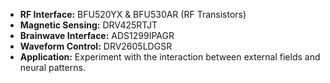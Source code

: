 
- **RF Interface:** BFU520YX & BFU530AR (RF Transistors)
- **Magnetic Sensing:** DRV425RTJT
- **Brainwave Interface:** ADS1299IPAGR
- **Waveform Control:** DRV2605LDGSR
- **Application:** Experiment with the interaction between external fields and neural patterns.